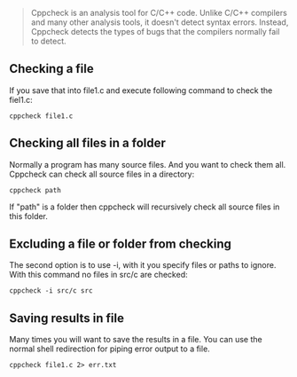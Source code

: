 
> Cppcheck is an analysis tool for C/C++ code. Unlike C/C++ compilers and many other analysis tools, it
> doesn't detect syntax errors. Instead, Cppcheck detects the types of bugs that the compilers normally fail
> to detect. 

##  Checking a file
If you save that into file1.c and execute following command to check the fiel1.c:  

`cppcheck file1.c`


## Checking all files in a folder
Normally a program has many source files. And you want to check them all. Cppcheck can check all source files in a directory:  

`cppcheck path`

If "path" is a folder then cppcheck will recursively check all source files in this folder. 

## Excluding a file or folder from checking
The second option is to use -i, with it you specify files or paths to ignore. With this command no files in
src/c are checked:  

`cppcheck -i src/c src`

## Saving results in file

Many times you will want to save the results in a file. You can use the normal shell redirection for piping
error output to a file.

`cppcheck file1.c 2> err.txt`
